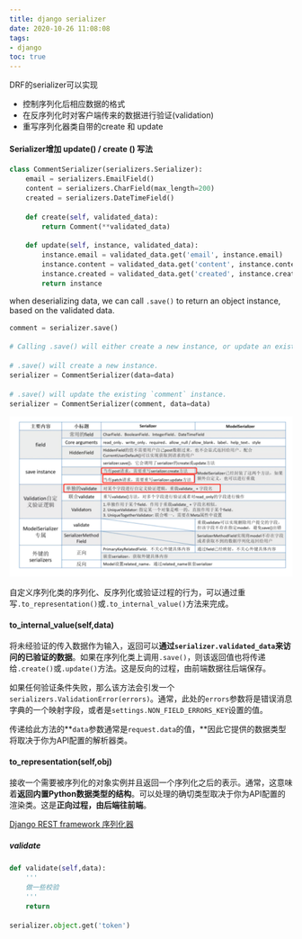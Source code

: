 ```yaml
---
title: django serializer
date: 2020-10-26 11:08:08
tags:
- django
toc: true
---
```



DRF的serializer可以实现

* 控制序列化后相应数据的格式
* 在反序列化时对客户端传来的数据进行验证(validation)
* 重写序列化器类自带的create 和 update

<!--more-->

#### Serializer增加 update() / create () 写法

```python
class CommentSerializer(serializers.Serializer):
    email = serializers.EmailField()
    content = serializers.CharField(max_length=200)
    created = serializers.DateTimeField()

    def create(self, validated_data):
        return Comment(**validated_data)

    def update(self, instance, validated_data):
        instance.email = validated_data.get('email', instance.email)
        instance.content = validated_data.get('content', instance.content)
        instance.created = validated_data.get('created', instance.created)
        return instance
```

when deserializing data, we can call `.save()` to return an object instance, based on the validated data.

```python
comment = serializer.save()

# Calling .save() will either create a new instance, or update an existing instance, depending on if an existing instance was passed when instantiating the serializer class:

# .save() will create a new instance.
serializer = CommentSerializer(data=data)

# .save() will update the existing `comment` instance.
serializer = CommentSerializer(comment, data=data)
```



![image-20200819173214068](django_serializer/image-20200819173214068.png)



自定义序列化类的序列化、反序列化或验证过程的行为，可以通过重写`.to_representation()`或`.to_internal_value()`方法来完成。

#### to_internal_value(self,data)

将未经验证的传入数据作为输入，返回可以**通过`serializer.validated_data`来访问的已验证的数据**。如果在序列化类上调用`.save()`，则该返回值也将传递给`.create()`或`.update()`方法。这是反向的过程，由前端数据往后端保存。

如果任何验证条件失败，那么该方法会引发一个`serializers.ValidationError(errors)`。通常，此处的`errors`参数将是错误消息字典的一个映射字段，或者是`settings.NON_FIELD_ERRORS_KEY`设置的值。

传递给此方法的**`data`参数通常是`request.data`的值，**因此它提供的数据类型将取决于你为API配置的解析器类。

#### to_representation(self,obj)

接收一个需要被序列化的对象实例并且返回一个序列化之后的表示。通常，这意味着**返回内置Python数据类型的结构**。可以处理的确切类型取决于你为API配置的渲染类。这是**正向过程，由后端往前端**。

[Django REST framework 序列化器](https://www.liujiangblog.com/blog/43/)





##### validate

```python
def validate(self,data):
	'''
	做一些校验
	'''
	return 
    
serializer.object.get('token')
```

